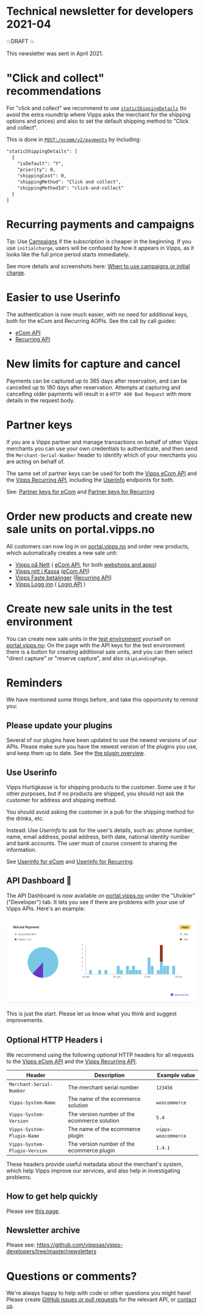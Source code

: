 # Technical newsletter for developers 2021-04

💥DRAFT 💥

This newsletter was sent in April 2021.

# "Click and collect" recommendations

For "click and collect" we recommend to use
[`staticShippingDetails`](https://github.com/vippsas/vipps-ecom-api/blob/master/vipps-ecom-api.md#shipping-and-static-shipping-details)
(to avoid the extra roundtrip where Vipps asks the merchant
for the shipping options and prices) and also to set the default
shipping method to "Click and collect".

This is done in
[`POST:​/ecomm​/v2​/payments`](https://vippsas.github.io/vipps-ecom-api/#/Vipps%20eCom%20API/initiatePaymentV3UsingPOST)
by including:

```
"staticShippingDetails": [
  {
    "isDefault": "Y",
    "priority": 0,
    "shippingCost": 0,
    "shippingMethod": "Click and collect",
    "shippingMethodId": "click-and-collect"
  }
]
```

# Recurring payments and campaigns

Tip: Use
[Campaigns](https://github.com/vippsas/vipps-recurring-api/blob/master/vipps-recurring-api.md#campaigns)
if the subscription is cheaper in the beginning. If you use
`initialcharge`, users will be confused by how it appears in Vipps, as it
looks like the full price period starts immediately.

See more details and screenshots here:
[When to use campaigns or initial charge](https://github.com/vippsas/vipps-recurring-api/blob/master/vipps-recurring-api.md#when-to-use-campaigns-or-initial-charge).

# Easier to use Userinfo

The authentication is now much easier, with no need for additional keys, both for
the eCom and Recurring AOPIs. See the call by call guides:
* [eCom API](https://github.com/vippsas/vipps-ecom-api/blob/master/vipps-ecom-api.md#userinfo-call-by-call-guide)
* [Recurring API](https://github.com/vippsas/vipps-recurring-api/blob/master/vipps-recurring-api.md#userinfo-call-by-call-guide)

# New limits for capture and cancel

Payments can be captured up to 365 days after reservation,
and can be cancelled up to 180 days after reservation.
Attempts at capturing and cancelling older payments will result in
a `HTTP 400 Bad Request` with more details in the request body.

# Partner keys

If you are a Vipps partner and manage transactions on behalf of other
Vipps merchants you can use your own credentials to authenticate, and then send
the `Merchant-Serial-Number` header to identify which of your merchants you are
acting on behalf of.

The same set of partner keys can be used for both the
[Vipps eCom API](https://github.com/vippsas/vipps-ecom-api)
and the
[Vipps Recurring API](https://github.com/vippsas/vipps-recurring-api),
including the
[Userinfo](#use-userinfo)
endpoints for both.

See:
[Partner keys for eCom](https://github.com/vippsas/vipps-ecom-api/blob/master/vipps-ecom-api.md#partner-keys)
and
[Partner keys for Recurring](https://github.com/vippsas/vipps-recurring-api/blob/master/vipps-recurring-api.md#partner-keys)

# Order new products and create new sale units on portal.vipps.no

All customers can now log in on
[portal.vipps.no](https://portal.vipps.no)
and order new products, which automatically creates a new sale unit:
* [Vipps på Nett](https://vipps.no/produkter-og-tjenester/bedrift/ta-betalt-paa-nett/ta-betalt-paa-nett/) (
 [eCom API](https://github.com/vippsas/vipps-ecom-api),
 for both
 [webshops and apps](https://vipps.no/produkter-og-tjenester/bedrift/ta-betalt-paa-nett/ta-betalt-paa-nett/))
* [Vipps rett i Kassa](https://vipps.no/produkter-og-tjenester/bedrift/ta-betalt-i-butikk/vipps-i-kassa/)
  ([eCom API](https://github.com/vippsas/vipps-ecom-api))
* [Vipps Faste betalinger](https://vipps.no/produkter-og-tjenester/bedrift/faste-betalinger/faste-betalinger/)
  ([Recurring API](https://github.com/vippsas/vipps-recurring-api))
* [Vipps Logg inn](https://vipps.no/produkter-og-tjenester/bedrift/logg-inn-med-vipps/logg-inn-med-vipps/) (
  [Login API](https://github.com/vippsas/vipps-login-api)
  )

# Create new sale units in the test environment

You can create new sale units in the
[test environment](https://github.com/vippsas/vipps-developers/blob/master/vipps-test-environment.md)
yourself on
[portal.vipps.no](https://portal.vipps.no):
On the page with the API keys for the test environment there is a button
for creating additional sale units, and you can then select
"direct capture" or "reserve capture", and also `skipLandingPage`.

# Reminders

We have mentioned some things before, and take this opportunity to remind you:

## Please update your plugins

Several of our plugins have been updated to use the newest versions of
our APIs. Please make sure you have the newest version of the plugins
you use, and keep them up to date. See the
[the plugin overview](https://github.com/vippsas/vipps-plugins).

## Use Userinfo

Vipps Hurtigkasse is for shipping products to the customer.
Some use it for other purposes, but if no products are shipped,
you should not ask the customer for address and shipping method.

You should avoid asking the customer in a pub for the shipping method for the drinks, etc.

Instead: Use _Userinfo_ to ask for the user's details, such as:
phone number, name, email address, postal address, birth date, national identity number and bank accounts.
The user must of course consent to sharing the information.

See
[Userinfo for eCom](https://github.com/vippsas/vipps-ecom-api/blob/master/vipps-ecom-api.md#userinfo)
and
[Userinfo for Recurring](https://github.com/vippsas/vipps-recurring-api/blob/master/vipps-recurring-api.md#userinfo).

## API Dashboard 🚦

The API Dashboard is now available on
[portal.vipps.no](https://portal.vipps.no)
under the "Utvikler" ("Developer") tab.
It lets you see if there are problems with your use of Vipps APIs.
Here's an example:

![API Dashboard example](images/2021-02-api-dashboard-example.png)

This is just the start. Please let us know what you think and suggest improvements.

## Optional HTTP Headers ℹ️

We recommend using the following _optional_ HTTP headers for all requests to the
[Vipps eCom API](https://github.com/vippsas/vipps-ecom-api/)
and the
[Vipps Recurring API](https://github.com/vippsas/vipps-recurring-api/).

| Header                        | Description                                  | Example value        |
| ----------------------------- | -------------------------------------------- | -------------------- |
| `Merchant-Serial-Number`      | The merchant serial number                   | `123456`             |
| `Vipps-System-Name`           | The name of the ecommerce solution           | `woocommerce`        |
| `Vipps-System-Version`        | The version number of the ecommerce solution | `5.4`                |
| `Vipps-System-Plugin-Name`    | The name of the ecommerce plugin             | `vipps-woocommerce`  |
| `Vipps-System-Plugin-Version` | The version number of the ecommerce plugin   | `1.4.1`              |

These headers provide useful metadata about the merchant's system,
which help Vipps improve our services, and also help in investigating problems.   

## How to get help quickly

Please see
[this page](https://github.com/vippsas/vipps-developers/blob/master/contact.md).

## Newsletter archive

Please see: https://github.com/vippsas/vipps-developers/tree/master/newsletters

# Questions or comments?

We're always happy to help with code or other questions you might have!
Please create [GitHub issues or pull requests](https://github.com/vippsas)
for the relevant API,
or [contact us](https://github.com/vippsas/vipps-developers/blob/master/contact.md).
